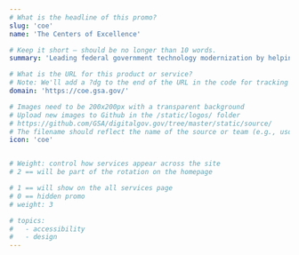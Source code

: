 ```yaml
---
# What is the headline of this promo?
slug: 'coe'
name: 'The Centers of Excellence'

# Keep it short — should be no longer than 10 words.
summary: 'Leading federal government technology modernization by helping agencies innovate from within.'

# What is the URL for this product or service?
# Note: We'll add a ?dg to the end of the URL in the code for tracking purposes
domain: 'https://coe.gsa.gov/'

# Images need to be 200x200px with a transparent background
# Upload new images to Github in the /static/logos/ folder
# https://github.com/GSA/digitalgov.gov/tree/master/static/source/
# The filename should reflect the name of the source or team (e.g., usds-logo.png)
icon: 'coe'


# Weight: control how services appear across the site
# 2 == will be part of the rotation on the homepage

# 1 == will show on the all services page
# 0 == hidden promo
# weight: 3

# topics:
#   - accessibility
#   - design
---
```

